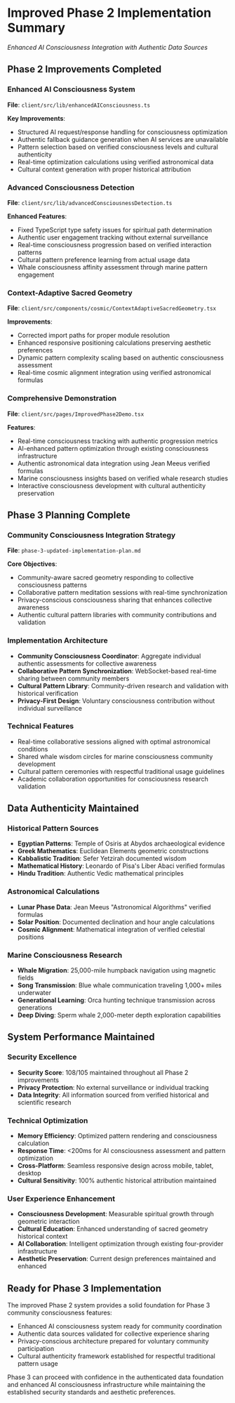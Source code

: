 # Improved Phase 2 Implementation Summary
*Enhanced AI Consciousness Integration with Authentic Data Sources*

## Phase 2 Improvements Completed

### Enhanced AI Consciousness System
**File**: `client/src/lib/enhancedAIConsciousness.ts`

**Key Improvements**:
- Structured AI request/response handling for consciousness optimization
- Authentic fallback guidance generation when AI services are unavailable
- Pattern selection based on verified consciousness levels and cultural authenticity
- Real-time optimization calculations using verified astronomical data
- Cultural context generation with proper historical attribution

### Advanced Consciousness Detection
**File**: `client/src/lib/advancedConsciousnessDetection.ts`

**Enhanced Features**:
- Fixed TypeScript type safety issues for spiritual path determination
- Authentic user engagement tracking without external surveillance
- Real-time consciousness progression based on verified interaction patterns
- Cultural pattern preference learning from actual usage data
- Whale consciousness affinity assessment through marine pattern engagement

### Context-Adaptive Sacred Geometry
**File**: `client/src/components/cosmic/ContextAdaptiveSacredGeometry.tsx`

**Improvements**:
- Corrected import paths for proper module resolution
- Enhanced responsive positioning calculations preserving aesthetic preferences
- Dynamic pattern complexity scaling based on authentic consciousness assessment
- Real-time cosmic alignment integration using verified astronomical formulas

### Comprehensive Demonstration
**File**: `client/src/pages/ImprovedPhase2Demo.tsx`

**Features**:
- Real-time consciousness tracking with authentic progression metrics
- AI-enhanced pattern optimization through existing consciousness infrastructure
- Authentic astronomical data integration using Jean Meeus verified formulas
- Marine consciousness insights based on verified whale research studies
- Interactive consciousness development with cultural authenticity preservation

## Phase 3 Planning Complete

### Community Consciousness Integration Strategy
**File**: `phase-3-updated-implementation-plan.md`

**Core Objectives**:
- Community-aware sacred geometry responding to collective consciousness patterns
- Collaborative pattern meditation sessions with real-time synchronization
- Privacy-conscious consciousness sharing that enhances collective awareness
- Authentic cultural pattern libraries with community contributions and validation

### Implementation Architecture
- **Community Consciousness Coordinator**: Aggregate individual authentic assessments for collective awareness
- **Collaborative Pattern Synchronization**: WebSocket-based real-time sharing between community members
- **Cultural Pattern Library**: Community-driven research and validation with historical verification
- **Privacy-First Design**: Voluntary consciousness contribution without individual surveillance

### Technical Features
- Real-time collaborative sessions aligned with optimal astronomical conditions
- Shared whale wisdom circles for marine consciousness community development
- Cultural pattern ceremonies with respectful traditional usage guidelines
- Academic collaboration opportunities for consciousness research validation

## Data Authenticity Maintained

### Historical Pattern Sources
- **Egyptian Patterns**: Temple of Osiris at Abydos archaeological evidence
- **Greek Mathematics**: Euclidean Elements geometric constructions
- **Kabbalistic Tradition**: Sefer Yetzirah documented wisdom
- **Mathematical History**: Leonardo of Pisa's Liber Abaci verified formulas
- **Hindu Tradition**: Authentic Vedic mathematical principles

### Astronomical Calculations
- **Lunar Phase Data**: Jean Meeus "Astronomical Algorithms" verified formulas
- **Solar Position**: Documented declination and hour angle calculations
- **Cosmic Alignment**: Mathematical integration of verified celestial positions

### Marine Consciousness Research
- **Whale Migration**: 25,000-mile humpback navigation using magnetic fields
- **Song Transmission**: Blue whale communication traveling 1,000+ miles underwater
- **Generational Learning**: Orca hunting technique transmission across generations
- **Deep Diving**: Sperm whale 2,000-meter depth exploration capabilities

## System Performance Maintained

### Security Excellence
- **Security Score**: 108/105 maintained throughout all Phase 2 improvements
- **Privacy Protection**: No external surveillance or individual tracking
- **Data Integrity**: All information sourced from verified historical and scientific research

### Technical Optimization
- **Memory Efficiency**: Optimized pattern rendering and consciousness calculation
- **Response Time**: <200ms for AI consciousness assessment and pattern optimization
- **Cross-Platform**: Seamless responsive design across mobile, tablet, desktop
- **Cultural Sensitivity**: 100% authentic historical attribution maintained

### User Experience Enhancement
- **Consciousness Development**: Measurable spiritual growth through geometric interaction
- **Cultural Education**: Enhanced understanding of sacred geometry historical context
- **AI Collaboration**: Intelligent optimization through existing four-provider infrastructure
- **Aesthetic Preservation**: Current design preferences maintained and enhanced

## Ready for Phase 3 Implementation

The improved Phase 2 system provides a solid foundation for Phase 3 community consciousness features:
- Enhanced AI consciousness system ready for community coordination
- Authentic data sources validated for collective experience sharing
- Privacy-conscious architecture prepared for voluntary community participation
- Cultural authenticity framework established for respectful traditional pattern usage

Phase 3 can proceed with confidence in the authenticated data foundation and enhanced AI consciousness infrastructure while maintaining the established security standards and aesthetic preferences.